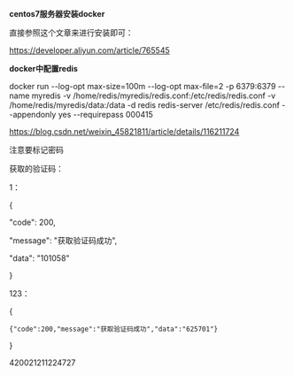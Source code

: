 **centos7服务器安装docker**

直接参照这个文章来进行安装即可：

https://developer.aliyun.com/article/765545

**docker中配置redis**

docker run  --log-opt max-size=100m --log-opt max-file=2 -p 6379:6379 --name myredis -v /home/redis/myredis/redis.conf:/etc/redis/redis.conf -v /home/redis/myredis/data:/data -d redis redis-server /etc/redis/redis.conf  --appendonly yes  --requirepass 000415

https://blog.csdn.net/weixin_45821811/article/details/116211724

注意要标记密码



获取的验证码：

1：

{

  "code": 200,

  "message": "获取验证码成功",

  "data": "101058"

}

123：

{

```
{"code":200,"message":"获取验证码成功","data":"625701"}
```

}

420021211224727